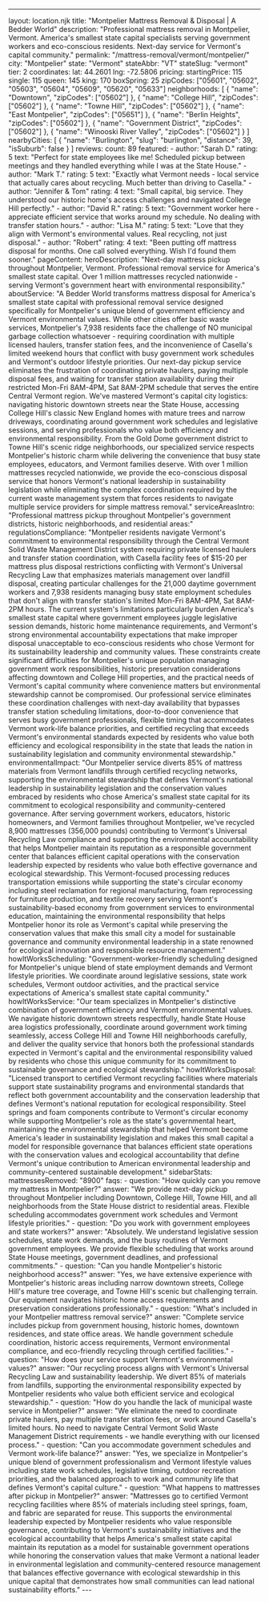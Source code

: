 ---
layout: location.njk
title: "Montpelier Mattress Removal & Disposal | A Bedder World"
description: "Professional mattress removal in Montpelier, Vermont. America's smallest state capital specialists serving government workers and eco-conscious residents. Next-day service for Vermont's capital community."
permalink: "/mattress-removal/vermont/montpelier/"
city: "Montpelier" state: "Vermont" stateAbbr: "VT" stateSlug: "vermont" tier: 2 coordinates: lat: 44.2601 lng: -72.5806 pricing: startingPrice: 115 single: 115 queen: 145 king: 170 boxSpring: 25 zipCodes: ["05601", "05602", "05603", "05604", "05609", "05620", "05633"] neighborhoods: [ { "name": "Downtown", "zipCodes": ["05602"] }, { "name": "College Hill", "zipCodes": ["05602"] }, { "name": "Towne Hill", "zipCodes": ["05602"] }, { "name": "East Montpelier", "zipCodes": ["05651"] }, { "name": "Berlin Heights", "zipCodes": ["05602"] }, { "name": "Government District", "zipCodes": ["05602"] }, { "name": "Winooski River Valley", "zipCodes": ["05602"] } ] nearbyCities: [ { "name": "Burlington", "slug": "burlington", "distance": 39, "isSuburb": false } ] reviews: count: 89 featured: - author: "Sarah D." rating: 5 text: "Perfect for state employees like me! Scheduled pickup between meetings and they handled everything while I was at the State House." - author: "Mark T." rating: 5 text: "Exactly what Vermont needs - local service that actually cares about recycling. Much better than driving to Casella." - author: "Jennifer & Tom" rating: 4 text: "Small capital, big service. They understood our historic home's access challenges and navigated College Hill perfectly." - author: "David R." rating: 5 text: "Government worker here - appreciate efficient service that works around my schedule. No dealing with transfer station hours." - author: "Lisa M." rating: 5 text: "Love that they align with Vermont's environmental values. Real recycling, not just disposal." - author: "Robert" rating: 4 text: "Been putting off mattress disposal for months. One call solved everything. Wish I'd found them sooner." pageContent: heroDescription: "Next-day mattress pickup throughout Montpelier, Vermont. Professional removal service for America's smallest state capital. Over 1 million mattresses recycled nationwide - serving Vermont's government heart with environmental responsibility." aboutService: "A Bedder World transforms mattress disposal for America's smallest state capital with professional removal service designed specifically for Montpelier's unique blend of government efficiency and Vermont environmental values. While other cities offer basic waste services, Montpelier's 7,938 residents face the challenge of NO municipal garbage collection whatsoever - requiring coordination with multiple licensed haulers, transfer station fees, and the inconvenience of Casella's limited weekend hours that conflict with busy government work schedules and Vermont's outdoor lifestyle priorities. Our next-day pickup service eliminates the frustration of coordinating private haulers, paying multiple disposal fees, and waiting for transfer station availability during their restricted Mon-Fri 8AM-4PM, Sat 8AM-2PM schedule that serves the entire Central Vermont region. We've mastered Vermont's capital city logistics: navigating historic downtown streets near the State House, accessing College Hill's classic New England homes with mature trees and narrow driveways, coordinating around government work schedules and legislative sessions, and serving professionals who value both efficiency and environmental responsibility. From the Gold Dome government district to Towne Hill's scenic ridge neighborhoods, our specialized service respects Montpelier's historic charm while delivering the convenience that busy state employees, educators, and Vermont families deserve. With over 1 million mattresses recycled nationwide, we provide the eco-conscious disposal service that honors Vermont's national leadership in sustainability legislation while eliminating the complex coordination required by the current waste management system that forces residents to navigate multiple service providers for simple mattress removal." serviceAreasIntro: "Professional mattress pickup throughout Montpelier's government districts, historic neighborhoods, and residential areas:" regulationsCompliance: "Montpelier residents navigate Vermont's commitment to environmental responsibility through the Central Vermont Solid Waste Management District system requiring private licensed haulers and transfer station coordination, with Casella facility fees of $15-20 per mattress plus disposal restrictions conflicting with Vermont's Universal Recycling Law that emphasizes materials management over landfill disposal, creating particular challenges for the 21,000 daytime government workers and 7,938 residents managing busy state employment schedules that don't align with transfer station's limited Mon-Fri 8AM-4PM, Sat 8AM-2PM hours. The current system's limitations particularly burden America's smallest state capital where government employees juggle legislative session demands, historic home maintenance requirements, and Vermont's strong environmental accountability expectations that make improper disposal unacceptable to eco-conscious residents who chose Vermont for its sustainability leadership and community values. These constraints create significant difficulties for Montpelier's unique population managing government work responsibilities, historic preservation considerations affecting downtown and College Hill properties, and the practical needs of Vermont's capital community where convenience matters but environmental stewardship cannot be compromised. Our professional service eliminates these coordination challenges with next-day availability that bypasses transfer station scheduling limitations, door-to-door convenience that serves busy government professionals, flexible timing that accommodates Vermont work-life balance priorities, and certified recycling that exceeds Vermont's environmental standards expected by residents who value both efficiency and ecological responsibility in the state that leads the nation in sustainability legislation and community environmental stewardship." environmentalImpact: "Our Montpelier service diverts 85% of mattress materials from Vermont landfills through certified recycling networks, supporting the environmental stewardship that defines Vermont's national leadership in sustainability legislation and the conservation values embraced by residents who chose America's smallest state capital for its commitment to ecological responsibility and community-centered governance. After serving government workers, educators, historic homeowners, and Vermont families throughout Montpelier, we've recycled 8,900 mattresses (356,000 pounds) contributing to Vermont's Universal Recycling Law compliance and supporting the environmental accountability that helps Montpelier maintain its reputation as a responsible government center that balances efficient capital operations with the conservation leadership expected by residents who value both effective governance and ecological stewardship. This Vermont-focused processing reduces transportation emissions while supporting the state's circular economy including steel reclamation for regional manufacturing, foam reprocessing for furniture production, and textile recovery serving Vermont's sustainability-based economy from government services to environmental education, maintaining the environmental responsibility that helps Montpelier honor its role as Vermont's capital while preserving the conservation values that make this small city a model for sustainable governance and community environmental leadership in a state renowned for ecological innovation and responsible resource management." howItWorksScheduling: "Government-worker-friendly scheduling designed for Montpelier's unique blend of state employment demands and Vermont lifestyle priorities. We coordinate around legislative sessions, state work schedules, Vermont outdoor activities, and the practical service expectations of America's smallest state capital community." howItWorksService: "Our team specializes in Montpelier's distinctive combination of government efficiency and Vermont environmental values. We navigate historic downtown streets respectfully, handle State House area logistics professionally, coordinate around government work timing seamlessly, access College Hill and Towne Hill neighborhoods carefully, and deliver the quality service that honors both the professional standards expected in Vermont's capital and the environmental responsibility valued by residents who chose this unique community for its commitment to sustainable governance and ecological stewardship." howItWorksDisposal: "Licensed transport to certified Vermont recycling facilities where materials support state sustainability programs and environmental standards that reflect both government accountability and the conservation leadership that defines Vermont's national reputation for ecological responsibility. Steel springs and foam components contribute to Vermont's circular economy while supporting Montpelier's role as the state's governmental heart, maintaining the environmental stewardship that helped Vermont become America's leader in sustainability legislation and makes this small capital a model for responsible governance that balances efficient state operations with the conservation values and ecological accountability that define Vermont's unique contribution to American environmental leadership and community-centered sustainable development." sidebarStats: mattressesRemoved: "8900" faqs: - question: "How quickly can you remove my mattress in Montpelier?" answer: "We provide next-day pickup throughout Montpelier including Downtown, College Hill, Towne Hill, and all neighborhoods from the State House district to residential areas. Flexible scheduling accommodates government work schedules and Vermont lifestyle priorities." - question: "Do you work with government employees and state workers?" answer: "Absolutely. We understand legislative session schedules, state work demands, and the busy routines of Vermont government employees. We provide flexible scheduling that works around State House meetings, government deadlines, and professional commitments." - question: "Can you handle Montpelier's historic neighborhood access?" answer: "Yes, we have extensive experience with Montpelier's historic areas including narrow downtown streets, College Hill's mature tree coverage, and Towne Hill's scenic but challenging terrain. Our equipment navigates historic home access requirements and preservation considerations professionally." - question: "What's included in your Montpelier mattress removal service?" answer: "Complete service includes pickup from government housing, historic homes, downtown residences, and state office areas. We handle government schedule coordination, historic access requirements, Vermont environmental compliance, and eco-friendly recycling through certified facilities." - question: "How does your service support Vermont's environmental values?" answer: "Our recycling process aligns with Vermont's Universal Recycling Law and sustainability leadership. We divert 85% of materials from landfills, supporting the environmental responsibility expected by Montpelier residents who value both efficient service and ecological stewardship." - question: "How do you handle the lack of municipal waste service in Montpelier?" answer: "We eliminate the need to coordinate private haulers, pay multiple transfer station fees, or work around Casella's limited hours. No need to navigate Central Vermont Solid Waste Management District requirements - we handle everything with our licensed process." - question: "Can you accommodate government schedules and Vermont work-life balance?" answer: "Yes, we specialize in Montpelier's unique blend of government professionalism and Vermont lifestyle values including state work schedules, legislative timing, outdoor recreation priorities, and the balanced approach to work and community life that defines Vermont's capital culture." - question: "What happens to mattresses after pickup in Montpelier?" answer: "Mattresses go to certified Vermont recycling facilities where 85% of materials including steel springs, foam, and fabric are separated for reuse. This supports the environmental leadership expected by Montpelier residents who value responsible governance, contributing to Vermont's sustainability initiatives and the ecological accountability that helps America's smallest state capital maintain its reputation as a model for sustainable government operations while honoring the conservation values that make Vermont a national leader in environmental legislation and community-centered resource management that balances effective governance with ecological stewardship in this unique capital that demonstrates how small communities can lead national sustainability efforts." ---